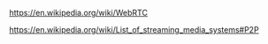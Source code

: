 https://en.wikipedia.org/wiki/WebRTC

https://en.wikipedia.org/wiki/List_of_streaming_media_systems#P2P
